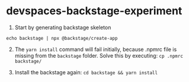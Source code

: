 # devspaces-backstage-experiment

1) Start by generating backstage skeleton

```
echo backstage | npx @backstage/create-app
```

2) The `yarn install` command will fail initially, because .npmrc file is missing from the `backstage` folder. Solve this by executing:
`cp .npmrc backstage/`

3) Install the backstage again:
`cd backstage && yarn install`
